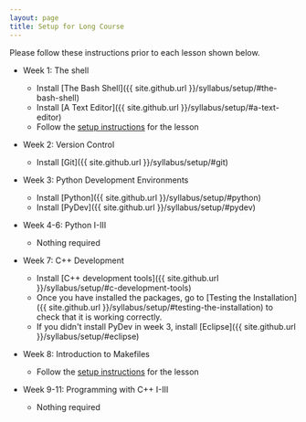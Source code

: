 ```yaml
---
layout: page
title: Setup for Long Course
---
```

Please follow these instructions prior to each lesson shown below.

* Week 1: The shell
	* Install [The Bash Shell]({{ site.github.url }}/syllabus/setup/#the-bash-shell)
	* Install [A Text Editor]({{ site.github.url }}/syllabus/setup/#a-text-editor)
	* Follow the [setup instructions](http://swcarpentry.github.io/shell-novice/setup) for the lesson

* Week 2: Version Control
	* Install [Git]({{ site.github.url }}/syllabus/setup/#git)

* Week 3: Python Development Environments
	* Install [Python]({{ site.github.url }}/syllabus/setup/#python)
	* Install [PyDev]({{ site.github.url }}/syllabus/setup/#pydev)

* Week 4-6: Python I-III
	* Nothing required

* Week 7: C++ Development
	* Install [C++ development tools]({{ site.github.url }}/syllabus/setup/#c-development-tools)
	* Once you have installed the packages, go to [Testing the Installation]({{ site.github.url }}/syllabus/setup/#testing-the-installation) to check that
it is working correctly.
	* If you didn't install PyDev in week 3, install [Eclipse]({{ site.github.url }}/syllabus/setup/#eclipse)

* Week 8: Introduction to Makefiles
	* Follow the [setup instructions](https://ornl-ssd.github.io/cpp-make-intro/setup/) for the lesson

* Week 9-11: Programming with C++ I-III
	* Nothing required
